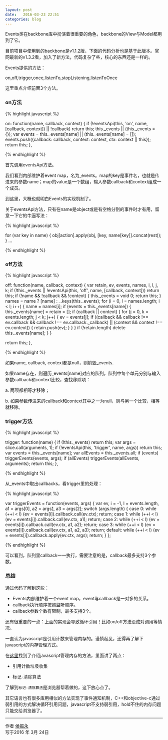 ```yaml
---
layout: post
date:   2016-03-23 22:51
categories: blog
---
```


Events类在backbone库中扮演着很重要的角色，backbone的View与Model都用到了它。

目前项目中使用到的backbone是v1.1.2版，下面的代码分析也是基于此版本。官网最新的v1.3.2看，加入了新方法，代码复杂了些，核心的东西还是一样的。

Events提供的方法：

on,off,trigger,once,listenTo,stopListening,listenToOnce

这里重点介绍前面3个方法。


### on方法

{% highlight javascript %}

on: function(name, callback, context) {
  if (!eventsApi(this, 'on', name, [callback, context]) || !callback) return this;
  this._events || (this._events = {});
  var events = this._events[name] || (this._events[name] = []);
  events.push({callback: callback, context: context, ctx: context || this});
  return this;
},

{% endhighlight %}

首先调用eventsApi方法。

我们看到内部维护着event map，名为_events。map的key是事件名，也就是传进来的参数name；map的value是一个数组，输入参数callback和context组成一个成员。

到这里，大概也就明白Events的实现机制了。


关于eventsApi方法，只有在name是object或是有空格分割的事件时才有用，留意一下它的牛逼写法：

{% highlight javascript %}

for (var key in name) {
  obj[action].apply(obj, [key, name[key]].concat(rest));
}
...

{% endhighlight %}



### off方法

{% highlight javascript %}

off: function(name, callback, context) {
  var retain, ev, events, names, i, l, j, k;
  if (!this._events || !eventsApi(this, 'off', name, [callback, context])) return this;
  if (!name && !callback && !context) {
    this._events = void 0;
    return this;
  }
  names = name ? [name] : _.keys(this._events);
  for (i = 0, l = names.length; i < l; i++) {
    name = names[i];
    if (events = this._events[name]) {
      this._events[name] = retain = [];
      if (callback || context) {
        for (j = 0, k = events.length; j < k; j++) {
          ev = events[j];
          if ((callback && callback !== ev.callback && callback !== ev.callback._callback) ||
              (context && context !== ev.context)) {
            retain.push(ev);
          }
        }
      }
      if (!retain.length) delete this._events[name];
    }
  }

  return this;
},

{% endhighlight %}

如果name, callback, context都是null，则销毁_events.

如果name存在，则遍历_events[name]对应的队列，队列中每个单元分别与输入参数callback和context比较，查找移除项：

a. 两项都相等才移除；

b. 如果参数传进来的callback和context其中之一为null，则与另一个比较，相等就移除。


### trigger方法

{% highlight javascript %}

trigger: function(name) {
  if (!this._events) return this;
  var args = slice.call(arguments, 1);
  if (!eventsApi(this, 'trigger', name, args)) return this;
  var events = this._events[name];
  var allEvents = this._events.all;
  if (events) triggerEvents(events, args);
  if (allEvents) triggerEvents(allEvents, arguments);
  return this;
},

{% endhighlight %}

从_events中取出callbacks，看trigger里的处理：

{% highlight javascript %}

var triggerEvents = function(events, args) {
  var ev, i = -1, l = events.length, a1 = args[0], a2 = args[1], a3 = args[2];
  switch (args.length) {
    case 0: while (++i < l) (ev = events[i]).callback.call(ev.ctx); return;
    case 1: while (++i < l) (ev = events[i]).callback.call(ev.ctx, a1); return;
    case 2: while (++i < l) (ev = events[i]).callback.call(ev.ctx, a1, a2); return;
    case 3: while (++i < l) (ev = events[i]).callback.call(ev.ctx, a1, a2, a3); return;
    default: while (++i < l) (ev = events[i]).callback.apply(ev.ctx, args); return;
  }
};

{% endhighlight %}

可以看到，队列里callback一一执行，需要注意的是，callback最多支持3个参数。



### 总结

通过代码了解到这些：

- Events内部维护着一个event map，event与callback是一对多的关系。
- callback执行顺序按照监听顺序。
- callback参数个数有限制，最多支持3个。

还有很重要的一点：上面的实现会导致循环引用！比如on/off方法没成对调用等情况。

一直认为javascript是引用计数来管理内存的。谨慎起见，还得再了解下javascript的内存管理方式。

在[这里](https://developer.mozilla.org/zh-CN/docs/Web/JavaScript/Memory_Management)找到了介绍javascript管理内存的方法，里面讲了两点：

- 引用计数垃圾收集

- 标记-清除算法


了解到`标记-清除算法`是浏览器帮着做的，这下放心点了。

其它语言也有很多库用相似的方法实现了事件通知机制，C++和objective-c通过弱引用的方式解决循环引用问题，javascript不支持弱引用，hold不住的内存问题只能交给浏览器了。


------

作者 [侯振永][1]     
写于2016 年 3月 24日

[1]: https://zhenyonghou.github.io/